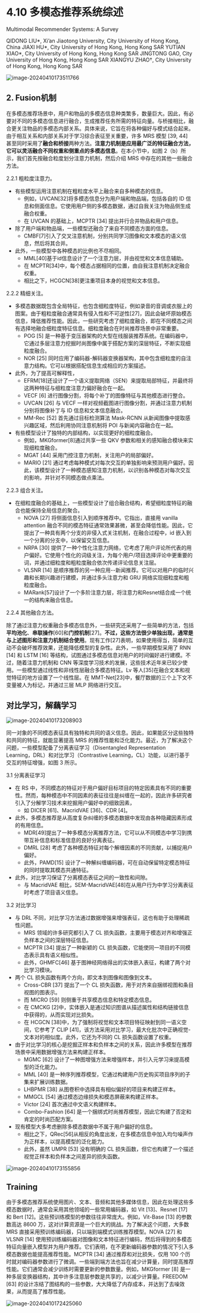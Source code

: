 # 4.10 多模态推荐系统综述



Multimodal Recommender Systems: A Survey 

QIDONG LIU*, Xi’an Jiaotong University, City University of Hong Kong, China JIAXI HU*, City University of Hong Kong, Hong Kong SAR YUTIAN XIAO*, City University of Hong Kong, Hong Kong SAR JINGTONG GAO, City University of Hong Kong, Hong Kong SAR XIANGYU ZHAO†, City University of Hong Kong, Hong Kong SAR

![image-20240410173511766](./assets/image-20240410173511766.png)





## 2. Fusion机制

在多模态推荐场景中，用户和物品的多模态信息种类繁多，数量巨大。因此，有必要对不同的多模态信息进行融合，生成推荐任务所需的特征向量。与桥接相比，融合更关注物品的多模态内部关系。具体来说，它旨在将各种偏好与模式结合起来。由于相互关系和内部关系对于学习综合表征至关重要，许多 MRS 模型 [39, 44] 甚至同时采用了**融合和桥接**两种方法。**注意力机制是应用最广泛的特征融合方法，它可以灵活融合不同权重和侧重点的多模态信息**。在本小节中，如图 2（b）所示，我们首先按融合粒度划分注意力机制，然后介绍 MRS 中存在的其他一些融合方法。 

2.2.1 粗粒度注意力。

* 有些模型运用注意机制在粗粒度水平上融合来自多种模态的信息。
  * 例如，UVCAN[32]将多模态信息分为用户端和物品端，包括各自的 ID 信息和侧面信息。它使用用户侧的多模态数据，通过自我关注为物品侧生成融合权重。
  * 在 UVCAN 的基础上，MCPTR [34] 提出并行合并物品和用户信息。
* 除了用户端和物品端，一些模型还融合了来自不同模态方面的信息。
  * CMBF[7]引入了交叉注意机制，分别共同学习图像和文本模态的语义信息，然后将其合并。
* 此外，一些模型中各种模态的比例也不尽相同。
  * MML[40]基于id信息设计了一个注意力层，并由视觉和文本信息辅助。
  * 在 MCPTR[34]中，每个模态占据相同的位置，由自我注意机制决定融合权重。
  * 相比之下，HCGCN[38]更注重项目本身的视觉和文本信息。

2.2.2 精细关注。

* 多模态数据既包含全局特征，也包含细粒度特征，例如录音的音调或衣服上的图案。由于粗粒度融合通常具有侵入性和不可逆性[27]，因此会破坏原始模态信息，降低推荐性能。因此，一些研究考虑了细粒度融合，即在不同模态之间有选择地融合细粒度特征信息。细粒度融合在时尚推荐场景中非常重要。
  * POG [5] 是一种基于变压器架构的大型在线服装推荐系统。在编码器中，它通过多层注意力挖掘时尚图像中属于搭配方案的深层特征，不断实现细粒度融合。
  * NOR [25] 同时应用了编码器-解码器变换器架构，其中包含细粒度的自注意力结构。它可以根据搭配信息生成相应的方案描述。
* 此外，为了提高可解释性，
  * EFRM[18]还设计了一个语义提取网络（SEN）来提取局部特征，并最终将这两种特征与细粒度注意力偏好融合在一起。
  * VECF [6] 进行图像分割，将每个补丁的图像特征与其他模态进行整合。
  * UVCAN [26] 与 VECF 一样对视频截图进行图像分割，并通过注意力机制分别将图像补丁与 ID 信息和文本信息融合。
  * MM-Rec [52] 首先通过目标检测算法 Mask-RCNN 从新闻图像中提取感兴趣区域，然后利用协同注意机制将 POI 与新闻内容融合在一起。
* 有些模型设计了独特的内部结构，以实现更好的细粒度融合。
  * 例如，MKGformer[8]通过共享一些 QKV 参数和相关的感知融合模块来实现细粒度融合。
  * MGAT [44] 采用门控注意力机制，关注用户的局部偏好。
  * MARIO [21] 通过考虑每种模式对每次交互的单独影响来预测用户偏好。因此，该模型设计了一种模态感知注意力机制，以识别各种模态对每次交互的影响，并针对不同模态做点乘法。

2.2.3 组合关注。

* 在细粒度融合的基础上，一些模型设计了组合融合结构，希望细粒度特征的融合也能保持全局信息的聚合。
  * NOVA [27] 将侧面信息引入到顺序推荐中。它指出，直接用 vanilla attention 融合不同的模态特征通常效果甚微，甚至会降低性能。因此，它提出了一种具有两个分支的非侵入式关注机制，在融合过程中，id 嵌入到一个分离的分支中，以保留交互信息。
  * NRPA [30] 提供了一种个性化注意力网络，它考虑了用户评论所代表的用户偏好。它使用个性化的词级关注，为每个用户/项目选择评论中更重要的词，并通过细粒度和粗粒度融合依次传递评论信息关注层。
  * VLSNR [14] 是顺序推荐的另一种应用--新闻推荐。它可以对用户的临时兴趣和长期兴趣进行建模，并通过多头注意力和 GRU 网络实现细粒度和粗粒度融合。
  * MARank[57]设计了一个多阶注意力层，将注意力和Resnet结合成一个统一的结构来融合信息。

2.2.4 其他融合方法。

​	除了通过注意力权重融合多模态信息外，一些研究还采用了一些简单的方法，包括**平均池化**、**串联操作**[60]和**门控机制**[27]。**不过，这些方法很少单独出现，通常是与上述图形和注意力机制结合使用**。现有工作[27]表明，如果使用得当，简单的互动不会破坏推荐效果，还能降低模型的复杂性。此外，一些早期模型采用了 RNN [14] 和 LSTM [16] 等结构，试图通过多模态信息对用户的时间偏好进行建模。不过，随着注意力机制和 CNN 等深度学习技术的发展，这些技术近年来已较少使用。一些模型通过线性和非线性层融合多模态特征。Lv 等人[35]在融合文本和视觉特征的地方设置了一个线性层。在 MMT-Net[23]中，餐厅数据的三个上下文不变量被人为标记，并通过三层 MLP 网络进行交互。





## 对比学习，解藕学习

![image-20240410173208903](./assets/image-20240410173208903.png)

同一对象的不同模态表征具有独特和共同的语义信息。因此，如果能区分这些独特和共同的特征，就能显著提高 MRS 的推荐性能和泛化能力。最近，为了解决这个问题，一些模型配备了分离表征学习（Disentangled Representation Learning，DRL）和对比学习（Contrastive Learning，CL）功能，以进行基于交互的特征增强，如图 3 所示。

3.1 分离表征学习 

* 在 RS 中，不同模态的特征对于用户偏好目标项目的特定因素具有不同的重要性。然而，每种模态中不同因素的表征往往是纠缠在一起的，因此许多研究者引入了分解学习技术来挖掘用户偏好中的细致因素，
  * 如 DICER [61]、MacridVAE [36]、CDR [4]。
* 此外，多模态推荐是从高度复杂纠缠的多模态数据中发现由各种隐藏因素形成的有用信息。
  * MDR[49]提出了一种多模态分离推荐方法，它可以从不同模态中学习到携带互补信息和标准信息的良好分离表征。
  * DMRL [28] 考虑了各种模态特征对每个解缠因素的不同贡献，以捕捉用户偏好。
  * 此外，PAMD[15] 设计了一种解纠缠编码器，可在自动保留特定模态特征的同时提取其模态共通特征。
* 此外，对比学习保证了分离模态表征之间的一致性和间隙。
  * 与 MacridVAE 相比，SEM-MacridVAE[48]在从用户行为中学习分离表征时考虑了项目语义信息。

3.2 对比学习 

* 与 DRL 不同，对比学习方法通过数据增强来增强表征，这也有助于处理稀疏性问题。
  * MRS 领域的许多研究都引入了 CL 损失函数，主要用于模态对齐和增强正负样本之间的深层特征信息。
  * MCPTR [34] 提出了一种新颖的 CL 损失函数，它能使同一项目的不同模态表示具有语义相似性。
  * 此外，GHMFC[46] 基于图神经网络得出的实体嵌入表征，构建了两个对比学习模块。
* 两个 CL 损失函数有两个方向，即文本到图像和图像到文本。
  * Cross-CBR [37] 提出了一个 CL 损失函数，用于对齐来自捆绑视图和条目视图的图表示。
  * 而 MICRO [59] 则侧重于共享模态信息和特定模态信息。
  * 在 CMCKG [2]中，实体嵌入是通过知识图谱从描述属性和结构链接信息中获得的，从而实现对比损失。
  * 在 HCGCN [38]中，为了强制将视觉和文本项目特征映射到同一语义空间，它参考了 CLIP [41]，该方法采用对比学习，最大化批次中正确视觉-文本对的相似度。此外，它还为不同的 CL 损失函数设置了权重。
* 由于对比学习的核心是挖掘正样本和负样本之间的关系，因此许多模型在推荐场景中采用数据增强方法来构建正样本。
  * MGMC [62] 设计了一种图增强方法来增强样本，并引入元学习来提高模型的泛化能力。
  * MML [40] 是一种序列推荐模型，它通过构建用户历史购买项目序列的子集来扩展训练数据。
  * LHBPMR [38] 从图卷积中选择具有相似偏好的项目来构建正样本。
  * MMGCL [54] 通过模态边缘损失和模态屏蔽来构建正样本。
  * Victor [24] 首次通过中文语义构建样本。
  * Combo-Fashion [64] 是一个捆绑式时尚推荐模型，因此它构建了否定和肯定的时尚匹配方案。
* 现有模型大多考虑删除多模态数据中不属于用户偏好的信息。
  * 相比之下，QRec[56]从相反的角度出发，在多模态信息中加入均匀噪声作为正样本，以提高模型的泛化能力。
  * 此外，虽然 UMPR [53] 没有明确的 CL 损失函数，但它也构建了一个描述视觉正样本和负样本之间差异的损失函数。





![image-20240410173155856](./assets/image-20240410173155856.png)

## Training

由于多模态推荐系统使用图片、文本、音频和其他多媒体信息，因此在处理这些多模态数据时，通常会采用其他领域的一些常用编码器，如 Vit [13]、Resnet [17] 和 Bert [12]。这些预训练模型的参数往往非常庞大。例如，Vit-Base [13] 的参数数高达 8600 万，这对计算资源是一个巨大的挑战。为了解决这个问题，大多数 MRS 直接采用预训练编码器，只以端到端模式训练推荐模型。NOVA [27] 和 VLSNR [14] 使用预训练编码器对图像和文本特征进行编码，然后将得到的多模态特征向量嵌入模型并为用户推荐。它们表明，在不更新编码器参数的情况下引入多模态数据也能提高推荐性能。MCPTR [34] 通过推荐和对比损失，仅用 100 个历时就对编码器参数进行了微调。一些端到端方法也旨在减少计算量，同时提高推荐性能。它们通常会减少训练时需要更新的参数数量。例如，MKGformer [8] 是一种多层变换器结构，其中许多注意层参数是共享的，以减少计算量。FREEDOM [63] 的设计冻结了图结构的一些参数，大大降低了内存成本，并达到了去噪效果，从而提高了推荐性能。





![image-20240410172425060](./assets/image-20240410172425060.png)